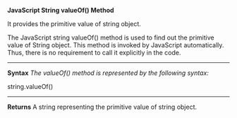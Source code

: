 **JavaScript String valueOf() Method**

It provides the primitive value of string object.

The JavaScript string valueOf() method is used to find out the primitive value of String object. This method is invoked by JavaScript automatically. Thus, there is no requirement to call it explicitly in the code.

------------------------

**Syntax**
_The valueOf() method is represented by the following syntax:_

string.valueOf()  

-----------------------

**Returns**
A string representing the primitive value of string object.